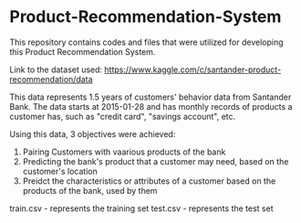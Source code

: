 # Product-Recommendation-System
This repository contains codes and files that were utilized for developing this Product Recommendation System.

Link to the dataset used: https://www.kaggle.com/c/santander-product-recommendation/data

This data represents 1.5 years of customers' behavior data from Santander Bank. The data starts at 2015-01-28 and has monthly records of products a customer has, such as "credit card", "savings account", etc.

Using this data, 3 objectives were achieved:
1. Pairing Customers with vaarious products of the bank
2. Predicting the bank's product that a customer may need, based on the customer's location
3. Preidct the characteristics or attributes of a customer based on the products of the bank, used by them

train.csv - represents the training set
test.csv - represents the test set
